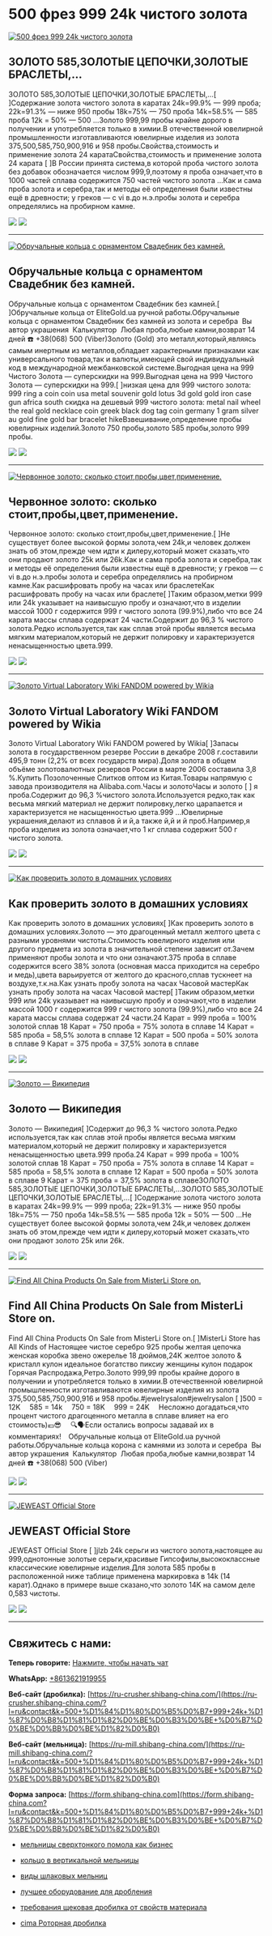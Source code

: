 # 500 фрез 999 24k чистого золота

<a href="https://swt.shibang-china.com/?l=ru&img&k=500+%D1%84%D1%80%D0%B5%D0%B7+999+24k+%D1%87%D0%B8%D1%81%D1%82%D0%BE%D0%B3%D0%BE+%D0%B7%D0%BE%D0%BB%D0%BE%D1%82%D0%B0" target="_blank">![500 фрез 999 24k чистого золота](http://static.shibang-china.com/all-800x300/1324.jpg)</a>

## ЗОЛОТО 585,ЗОЛОТЫЕ ЦЕПОЧКИ,ЗОЛОТЫЕ БРАСЛЕТЫ,…
ЗОЛОТО 585,ЗОЛОТЫЕ ЦЕПОЧКИ,ЗОЛОТЫЕ БРАСЛЕТЫ,…[ ]Содержание золота чистого золота в каратах 24k=99.9% — 999 проба; 22k=91.3% — ниже 950 пробы 18k=75% — 750 проба 14k=58.5% — 585 проба 12k = 50% — 500 …Золото 999,99 пробы крайне дорого в получении и употребляется только в химии.В отечественной ювелирной промышленности изготавливаются ювелирные изделия из золота 375,500,585,750,900,916 и 958 пробы.Свойства,стоимость и применение золота 24 каратаСвойства,стоимость и применение золота 24 карата [ ]В России принята система,в которой проба чистого золота без добавок обозначается числом 999,9,поэтому я проба означает,что в 1000 частей сплава содержится 750 частей чистого золота …Как и сама проба золота и серебра,так и методы её определения были известны ещё в древности; у греков — с vi в.до н.э.пробы золота и серебра определялись на пробирном камне.


<a href="https://whatsapp.shibangsoft.com/WhatsApp.php" target="_blank" title="WhatsApp">![](http://static.shibang-china.com/icon/whatsapp.png)</a> <a href="https://swt.shibang-china.com/?l=ru&icon&k=500+%D1%84%D1%80%D0%B5%D0%B7+999+24k+%D1%87%D0%B8%D1%81%D1%82%D0%BE%D0%B3%D0%BE+%D0%B7%D0%BE%D0%BB%D0%BE%D1%82%D0%B0" target="_blank">![](http://static.shibang-china.com/icon/chat-ru.png)</a>

---

<a href="https://swt.shibang-china.com/?l=ru&img&k=500+%D1%84%D1%80%D0%B5%D0%B7+999+24k+%D1%87%D0%B8%D1%81%D1%82%D0%BE%D0%B3%D0%BE+%D0%B7%D0%BE%D0%BB%D0%BE%D1%82%D0%B0" target="_blank">![Обручальные кольца с орнаментом Свадебник без камней.](http://static.shibang-china.com/all-800x300/1008.jpg)</a>

## Обручальные кольца с орнаментом Свадебник без камней.
Обручальные кольца с орнаментом Свадебник без камней.[ ]Обручальные кольца от EliteGold.ua ручной работы.Обручальные кольца с орнаментом Свадебник без камней из золота и серебра ️ Вы автор украшения ️ Калькулятор ️ Любая проба,любые камни,возврат 14 дней ☎️ +38(068) 500 (Viber)Золото (Gold) это металл,который,являясь самым инертным из металлов,обладает характерными признаками как универсального товара,так и валюты,имеющей свой индивидуальный код в международной межбанковской системе.Выгодная цена на 999 Чистого Золота — суперскидки на 999.Выгодная цена на 999 Чистого Золота — суперскидки на 999.[ ]низкая цена для 999 чистого золота: 999 ring a coin coin usa metal souvenir gold lotus 3d gold gold iron case gun africa south скидка на дешевый 999 чистого золота: metal nail wheel the real gold necklace coin greek black dog tag coin germany 1 gram silver au gold fine gold bar bracelet hikeВзвешивание,определение пробы ювелирных изделий.Золото 750 пробы,золото 585 пробы,золото 999 пробы.


<a href="https://whatsapp.shibangsoft.com/WhatsApp.php" target="_blank" title="WhatsApp">![](http://static.shibang-china.com/icon/whatsapp.png)</a> <a href="https://swt.shibang-china.com/?l=ru&icon&k=500+%D1%84%D1%80%D0%B5%D0%B7+999+24k+%D1%87%D0%B8%D1%81%D1%82%D0%BE%D0%B3%D0%BE+%D0%B7%D0%BE%D0%BB%D0%BE%D1%82%D0%B0" target="_blank">![](http://static.shibang-china.com/icon/chat-ru.png)</a>

---

<a href="https://swt.shibang-china.com/?l=ru&img&k=500+%D1%84%D1%80%D0%B5%D0%B7+999+24k+%D1%87%D0%B8%D1%81%D1%82%D0%BE%D0%B3%D0%BE+%D0%B7%D0%BE%D0%BB%D0%BE%D1%82%D0%B0" target="_blank">![Червонное золото: сколько стоит,пробы,цвет,применение.](http://static.shibang-china.com/all-800x300/717.jpg)</a>

## Червонное золото: сколько стоит,пробы,цвет,применение.
Червонное золото: сколько стоит,пробы,цвет,применение.[ ]Не существует более высокой формы золота,чем 24k,и человек должен знать об этом,прежде чем идти к дилеру,который может сказать,что они продают золото 25k или 26k.Как и сама проба золота и серебра,так и методы её определения были известны ещё в древности; у греков — с vi в.до н.э.пробы золота и серебра определялись на пробирном камне.Как расшифровать пробу на часах или браслетеКак расшифровать пробу на часах или браслете[ ]Таким образом,метки 999 или 24k указывает на наивысшую пробу и означают,что в изделии массой 1000 г содержится 999 г чистого золота (99.9%),либо что все 24 карата массы сплава содержат 24 части.Содержит до 96,3 % чистого золота.Редко используется,так как сплав этой пробы является весьма мягким материалом,который не держит полировку и характеризуется ненасыщенностью цвета.999.


<a href="https://whatsapp.shibangsoft.com/WhatsApp.php" target="_blank" title="WhatsApp">![](http://static.shibang-china.com/icon/whatsapp.png)</a> <a href="https://swt.shibang-china.com/?l=ru&icon&k=500+%D1%84%D1%80%D0%B5%D0%B7+999+24k+%D1%87%D0%B8%D1%81%D1%82%D0%BE%D0%B3%D0%BE+%D0%B7%D0%BE%D0%BB%D0%BE%D1%82%D0%B0" target="_blank">![](http://static.shibang-china.com/icon/chat-ru.png)</a>

---

<a href="https://swt.shibang-china.com/?l=ru&img&k=500+%D1%84%D1%80%D0%B5%D0%B7+999+24k+%D1%87%D0%B8%D1%81%D1%82%D0%BE%D0%B3%D0%BE+%D0%B7%D0%BE%D0%BB%D0%BE%D1%82%D0%B0" target="_blank">![Золото Virtual Laboratory Wiki FANDOM powered by Wikia](http://static.shibang-china.com/all-800x300/285.jpg)</a>

## Золото Virtual Laboratory Wiki FANDOM powered by Wikia
Золото Virtual Laboratory Wiki FANDOM powered by Wikia[ ]Запасы золота в государственном резерве России в декабре 2008 г.составили 495,9 тонн (2,2% от всех государств мира).Доля золота в общем объёме золотовалютных резервов России в марте 2006 составила 3,8 %.Купить Позолоченные Слитков оптом из Китая.Товары напрямую с завода производителя на Alibaba.com.Часы и золотоЧасы и золото [ ] я проба.Содержит до 96,3 %чистого золота.Используется редко,так как весьма мягкий материал не держит полировку,легко царапается и характеризуется не насыщенностью цвета.999 …Ювелирные украшения,делают из сплавов й и й,а также й,й и й проб.Например,я проба изделия из золота означает,что 1 кг сплава содержит 500 г чистого золота.


<a href="https://whatsapp.shibangsoft.com/WhatsApp.php" target="_blank" title="WhatsApp">![](http://static.shibang-china.com/icon/whatsapp.png)</a> <a href="https://swt.shibang-china.com/?l=ru&icon&k=500+%D1%84%D1%80%D0%B5%D0%B7+999+24k+%D1%87%D0%B8%D1%81%D1%82%D0%BE%D0%B3%D0%BE+%D0%B7%D0%BE%D0%BB%D0%BE%D1%82%D0%B0" target="_blank">![](http://static.shibang-china.com/icon/chat-ru.png)</a>

---

<a href="https://swt.shibang-china.com/?l=ru&img&k=500+%D1%84%D1%80%D0%B5%D0%B7+999+24k+%D1%87%D0%B8%D1%81%D1%82%D0%BE%D0%B3%D0%BE+%D0%B7%D0%BE%D0%BB%D0%BE%D1%82%D0%B0" target="_blank">![Как проверить золото в домашних условиях](http://static.shibang-china.com/all-800x300/105.jpg)</a>

## Как проверить золото в домашних условиях
Как проверить золото в домашних условиях[ ]Как проверить золото в домашних условиях.Золото — это драгоценный металл желтого цвета с разными уровнями чистоты.Стоимость ювелирного изделия или другого предмета из золота в значительной степени зависит от.Зачем применяют пробы золота и что они означают.375 проба в сплаве содержится всего 38% золота (основная масса приходится на серебро и медь),цвета варьируется от желтого до красного,сплав тускнеет на воздухе,т.к.на.Как узнать пробу золота на часах Часовой мастерКак узнать пробу золота на часах Часовой мастер[ ]Таким образом,метки 999 или 24k указывает на наивысшую пробу и означают,что в изделии массой 1000 г содержится 999 г чистого золота (99.9%),либо что все 24 карата массы сплава содержат 24 части.24 Карат = 999 проба = 100% золотой сплав 18 Карат = 750 проба = 75% золота в сплаве 14 Карат = 585 проба = 58,5% золота в сплаве 12 Карат = 500 проба = 50% золота в сплаве 9 Карат = 375 проба = 37,5% золота в сплаве


<a href="https://whatsapp.shibangsoft.com/WhatsApp.php" target="_blank" title="WhatsApp">![](http://static.shibang-china.com/icon/whatsapp.png)</a> <a href="https://swt.shibang-china.com/?l=ru&icon&k=500+%D1%84%D1%80%D0%B5%D0%B7+999+24k+%D1%87%D0%B8%D1%81%D1%82%D0%BE%D0%B3%D0%BE+%D0%B7%D0%BE%D0%BB%D0%BE%D1%82%D0%B0" target="_blank">![](http://static.shibang-china.com/icon/chat-ru.png)</a>

---

<a href="https://swt.shibang-china.com/?l=ru&img&k=500+%D1%84%D1%80%D0%B5%D0%B7+999+24k+%D1%87%D0%B8%D1%81%D1%82%D0%BE%D0%B3%D0%BE+%D0%B7%D0%BE%D0%BB%D0%BE%D1%82%D0%B0" target="_blank">![Золото — Википедия](http://static.shibang-china.com/all-800x300/643.jpg)</a>

## Золото — Википедия
Золото — Википедия[ ]Содержит до 96,3 % чистого золота.Редко используется,так как сплав этой пробы является весьма мягким материалом,который не держит полировку и характеризуется ненасыщенностью цвета.999 проба.24 Карат = 999 проба = 100% золотой сплав 18 Карат = 750 проба = 75% золота в сплаве 14 Карат = 585 проба = 58,5% золота в сплаве 12 Карат = 500 проба = 50% золота в сплаве 9 Карат = 375 проба = 37,5% золота в сплавеЗОЛОТО 585,ЗОЛОТЫЕ ЦЕПОЧКИ,ЗОЛОТЫЕ БРАСЛЕТЫ,…ЗОЛОТО 585,ЗОЛОТЫЕ ЦЕПОЧКИ,ЗОЛОТЫЕ БРАСЛЕТЫ,…[ ]Содержание золота чистого золота в каратах 24k=99.9% — 999 проба; 22k=91.3% — ниже 950 пробы 18k=75% — 750 проба 14k=58.5% — 585 проба 12k = 50% — 500 …Не существует более высокой формы золота,чем 24k,и человек должен знать об этом,прежде чем идти к дилеру,который может сказать,что они продают золото 25k или 26k.


<a href="https://whatsapp.shibangsoft.com/WhatsApp.php" target="_blank" title="WhatsApp">![](http://static.shibang-china.com/icon/whatsapp.png)</a> <a href="https://swt.shibang-china.com/?l=ru&icon&k=500+%D1%84%D1%80%D0%B5%D0%B7+999+24k+%D1%87%D0%B8%D1%81%D1%82%D0%BE%D0%B3%D0%BE+%D0%B7%D0%BE%D0%BB%D0%BE%D1%82%D0%B0" target="_blank">![](http://static.shibang-china.com/icon/chat-ru.png)</a>

---

<a href="https://swt.shibang-china.com/?l=ru&img&k=500+%D1%84%D1%80%D0%B5%D0%B7+999+24k+%D1%87%D0%B8%D1%81%D1%82%D0%BE%D0%B3%D0%BE+%D0%B7%D0%BE%D0%BB%D0%BE%D1%82%D0%B0" target="_blank">![Find All China Products On Sale from MisterLi Store on.](http://static.shibang-china.com/all-800x300/1368.jpg)</a>

## Find All China Products On Sale from MisterLi Store on.
Find All China Products On Sale from MisterLi Store on.[ ]MisterLi Store has All Kinds of Настоящее чистое серебро 925 пробы желтая цепочка женская коробка звено ожерелье 18 дюймов,24K желтое золото &amp; кристалл кулон идеальное богатство пиксиу женщины кулон подарок Горячая Распродажа,Ретро.Золото 999,99 пробы крайне дорого в получении и употребляется только в химии.В отечественной ювелирной промышленности изготавливаются ювелирные изделия из золота 375,500,585,750,900,916 и 958 пробы.#jewelrysalon#jewelrysalon [ ]500 = 12K ⠀ 585 = 14k ⠀ 750 = 18K ⠀ 999 = 24K ⠀ Несложно догадаться,что процент чистого драгоценного металла в сплаве влияет на его стоимость)💶😎 ⠀ 🔍🗣Если остались вопросы задавай их в комментариях! ⠀Обручальные кольца от EliteGold.ua ручной работы.Обручальные кольца корона с камнями из золота и серебра ️ Вы автор украшения ️ Калькулятор ️ Любая проба,любые камни,возврат 14 дней ☎️ +38(068) 500 (Viber)


<a href="https://whatsapp.shibangsoft.com/WhatsApp.php" target="_blank" title="WhatsApp">![](http://static.shibang-china.com/icon/whatsapp.png)</a> <a href="https://swt.shibang-china.com/?l=ru&icon&k=500+%D1%84%D1%80%D0%B5%D0%B7+999+24k+%D1%87%D0%B8%D1%81%D1%82%D0%BE%D0%B3%D0%BE+%D0%B7%D0%BE%D0%BB%D0%BE%D1%82%D0%B0" target="_blank">![](http://static.shibang-china.com/icon/chat-ru.png)</a>

---

<a href="https://swt.shibang-china.com/?l=ru&img&k=500+%D1%84%D1%80%D0%B5%D0%B7+999+24k+%D1%87%D0%B8%D1%81%D1%82%D0%BE%D0%B3%D0%BE+%D0%B7%D0%BE%D0%BB%D0%BE%D1%82%D0%B0" target="_blank">![JEWEAST Official Store](http://static.shibang-china.com/all-800x300/183.jpg)</a>

## JEWEAST Official Store
JEWEAST Official Store [ ]jlzb 24k серьги из чистого золота,настоящее au 999,однотонные золотые серьги,красивые Гипсофилы,высококлассные классические ювелирные изделия.Для золота 585 пробы в расположенной ниже таблице применена маркировка в 14k (14 карат).Однако в примере выше сказано,что золото 14K на самом деле 0,583 чистоты.

<a href="https://whatsapp.shibangsoft.com/WhatsApp.php" target="_blank" title="WhatsApp">![](http://static.shibang-china.com/icon/whatsapp.png)</a> <a href="https://swt.shibang-china.com/?l=ru&icon&k=500+%D1%84%D1%80%D0%B5%D0%B7+999+24k+%D1%87%D0%B8%D1%81%D1%82%D0%BE%D0%B3%D0%BE+%D0%B7%D0%BE%D0%BB%D0%BE%D1%82%D0%B0" target="_blank">![](http://static.shibang-china.com/icon/chat-ru.png)</a>

---
## Свяжитесь с нами:

**Теперь говорите:** [Нажмите, чтобы начать чат](https://swt.shibang-china.com?l=ru&contact&k=500+%D1%84%D1%80%D0%B5%D0%B7+999+24k+%D1%87%D0%B8%D1%81%D1%82%D0%BE%D0%B3%D0%BE+%D0%B7%D0%BE%D0%BB%D0%BE%D1%82%D0%B0)

**WhatsApp:**  [+8613621919955](https://whatsapp.shibangsoft.com/WhatsApp.php)

**Веб-сайт (дробилка):** [https://ru-crusher.shibang-china.com/](https://ru-crusher.shibang-china.com/?l=ru&contact&k=500+%D1%84%D1%80%D0%B5%D0%B7+999+24k+%D1%87%D0%B8%D1%81%D1%82%D0%BE%D0%B3%D0%BE+%D0%B7%D0%BE%D0%BB%D0%BE%D1%82%D0%B0)

**Веб-сайт (мельница):** [https://ru-mill.shibang-china.com/](https://ru-mill.shibang-china.com/?l=ru&contact&k=500+%D1%84%D1%80%D0%B5%D0%B7+999+24k+%D1%87%D0%B8%D1%81%D1%82%D0%BE%D0%B3%D0%BE+%D0%B7%D0%BE%D0%BB%D0%BE%D1%82%D0%B0)

**Форма запроса:** [https://form.shibang-china.com](https://form.shibang-china.com?l=ru&contact&k=500+%D1%84%D1%80%D0%B5%D0%B7+999+24k+%D1%87%D0%B8%D1%81%D1%82%D0%BE%D0%B3%D0%BE+%D0%B7%D0%BE%D0%BB%D0%BE%D1%82%D0%B0)

* [мельницы сверхтонкого помола как бизнес](../111/%D0%BC%D0%B5%D0%BB%D1%8C%D0%BD%D0%B8%D1%86%D1%8B%20%D1%81%D0%B2%D0%B5%D1%80%D1%85%D1%82%D0%BE%D0%BD%D0%BA%D0%BE%D0%B3%D0%BE%20%D0%BF%D0%BE%D0%BC%D0%BE%D0%BB%D0%B0%20%D0%BA%D0%B0%D0%BA%20%D0%B1%D0%B8%D0%B7%D0%BD%D0%B5%D1%81.md)

* [кольцо в вертикальной мельницы](../107/%D0%BA%D0%BE%D0%BB%D1%8C%D1%86%D0%BE%20%D0%B2%20%D0%B2%D0%B5%D1%80%D1%82%D0%B8%D0%BA%D0%B0%D0%BB%D1%8C%D0%BD%D0%BE%D0%B9%20%D0%BC%D0%B5%D0%BB%D1%8C%D0%BD%D0%B8%D1%86%D1%8B.md)

* [виды шлаковых мельниц](../117/%D0%B2%D0%B8%D0%B4%D1%8B%20%D1%88%D0%BB%D0%B0%D0%BA%D0%BE%D0%B2%D1%8B%D1%85%20%D0%BC%D0%B5%D0%BB%D1%8C%D0%BD%D0%B8%D1%86.md)

* [лучшее оборудование для дробления](../117/%D0%BB%D1%83%D1%87%D1%88%D0%B5%D0%B5%20%D0%BE%D0%B1%D0%BE%D1%80%D1%83%D0%B4%D0%BE%D0%B2%D0%B0%D0%BD%D0%B8%D0%B5%20%D0%B4%D0%BB%D1%8F%20%D0%B4%D1%80%D0%BE%D0%B1%D0%BB%D0%B5%D0%BD%D0%B8%D1%8F.md)

* [требования щековая дробилка от свойств материала](../109/%D1%82%D1%80%D0%B5%D0%B1%D0%BE%D0%B2%D0%B0%D0%BD%D0%B8%D1%8F%20%D1%89%D0%B5%D0%BA%D0%BE%D0%B2%D0%B0%D1%8F%20%D0%B4%D1%80%D0%BE%D0%B1%D0%B8%D0%BB%D0%BA%D0%B0%20%D0%BE%D1%82%20%D1%81%D0%B2%D0%BE%D0%B9%D1%81%D1%82%D0%B2%20%D0%BC%D0%B0%D1%82%D0%B5%D1%80%D0%B8%D0%B0%D0%BB%D0%B0.md)

* [cima Роторная дробилка](../114/cima%20%D0%A0%D0%BE%D1%82%D0%BE%D1%80%D0%BD%D0%B0%D1%8F%20%D0%B4%D1%80%D0%BE%D0%B1%D0%B8%D0%BB%D0%BA%D0%B0.md)